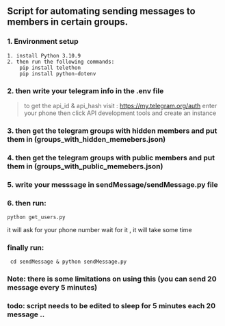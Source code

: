 ## Script for automating sending messages to members in certain groups.
### 1.  Environment setup
	1. install Python 3.10.9
	2. then run the following commands:
	    pip install telethon
	    pip install python-dotenv
### 2.  then write your telegram info in the .env file
> to get the api_id & api_hash visit : https://my.telegram.org/auth enter your phone then click API development tools and create an instance 

### 3. then get the telegram groups with hidden members and put them in (groups_with_hidden_memebers.json)
### 4. then get the telegram groups with public members and put them in (groups_with_public_memebers.json)

### 5. write your messsage in sendMessage/sendMessage.py file 
### 6. then run:
    python get_users.py  
   it will ask for your phone number
   wait for it , it will take some time
### finally run:
     cd sendMessage & python sendMessage.py
 
### Note: there is some limitations on using this (you can send 20 message every 5 minutes)
### todo: script needs to be edited to sleep for 5 minutes each 20 message ..
